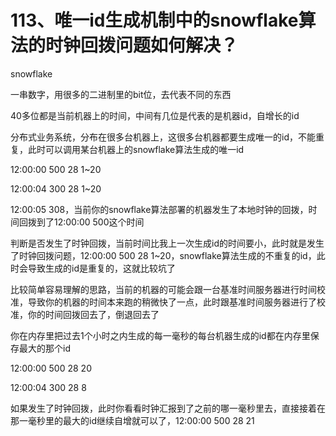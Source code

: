 # 113、唯一id生成机制中的snowflake算法的时钟回拨问题如何解决？ 
 snowflake
  
   
  
  一串数字，用很多的二进制里的bit位，去代表不同的东西
  
   
  
  40多位都是当前机器上的时间，中间有几位是代表的是机器id，自增长的id
  
   
  
  分布式业务系统，分布在很多台机器上，这很多台机器都要生成唯一的id，不能重复，此时可以调用某台机器上的snowflake算法生成的唯一id
  
   
  
  12:00:00 500 28 1~20
  
   
  
  12:00:04 300 28 1~20
  
   
  
  12:00:05 308，当前你的snowflake算法部署的机器发生了本地时钟的回拨，时间回拨到了12:00:00 500这个时间
  
   
  
  判断是否发生了时钟回拨，当前时间比我上一次生成id的时间要小，此时就是发生了时钟回拨问题，12:00:00 500 28 1~20，snowflake算法生成的不重复的id，此时会导致生成的id是重复的，这就比较坑了
  
   
  
  比较简单容易理解的思路，当前的机器的可能会跟一台基准时间服务器进行时间校准，导致你的机器的时间本来跑的稍微快了一点，此时跟基准时间服务器进行了校准，你的时间回拨回去了，倒退回去了
  
   
  
  你在内存里把过去1个小时之内生成的每一毫秒的每台机器生成的id都在内存里保存最大的那个id
  
   
  
  12:00:00 500 28 20
  
  12:00:04 300 28 8
  
   
  
  如果发生了时钟回拨，此时你看看时钟汇报到了之前的哪一毫秒里去，直接接着在那一毫秒里的最大的id继续自增就可以了，12:00:00 500 28 21
